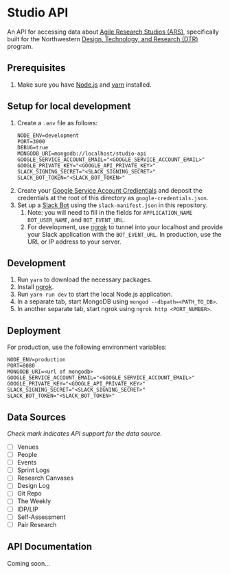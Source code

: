 # Studio API
An API for accessing data about [Agile Research Studios (ARS)](http://agileresearch.io/), specifically built for the Northwestern [Design, Technology, and Research (DTR)](http://dtr.northwestern.edu) program. 

## Prerequisites
1. Make sure you have [Node.js](https://nodejs.org/en/) and [yarn](https://classic.yarnpkg.com/en/docs/install#mac-stable) installed.

## Setup for local development
1. Create a `.env` file as follows:
    ```
   NODE_ENV=development
   PORT=3000
   DEBUG=true
   MONGODB_URI=mongodb://localhost/studio-api
   GOOGLE_SERVICE_ACCOUNT_EMAIL="<GOOGLE_SERVICE_ACCOUNT_EMAIL>"
   GOOGLE_PRIVATE_KEY="<GOOGLE_API_PRIVATE_KEY>"
   SLACK_SIGNING_SECRET="<SLACK_SIGNING_SECRET>"
   SLACK_BOT_TOKEN="<SLACK_BOT_TOKEN>"
    ```
2. Create your [Google Service Account Credientials](https://github.com/theoephraim/node-google-spreadsheet#service-account-recommended-method) and deposit the credentials at the root of this directory as `google-credentials.json`.
3. Set up a [Slack Bot](https://slack.com/help/articles/115005265703-Create-a-bot-for-your-workspace) using the `slack-manifest.json` in this repository.
   1. Note: you will need to fill in the fields for `APPLICATION_NAME` `BOT_USER_NAME`, and `BOT_EVENT_URL`. 
   2. For development, use [ngrok](https://ngrok.com/) to tunnel into your localhost and provide your Slack application with the `BOT_EVENT_URL`. In production, use the URL or IP address to your server.

## Development
1. Run `yarn` to download the necessary packages.
2. Install [ngrok](https://ngrok.com/download). 
3. Run `yarn run dev` to start the local Node.js application.
4. In a separate tab, start MongoDB using `mongod --dbpath=<PATH_TO_DB>`.
5. In another separate tab, start ngrok using `ngrok http <PORT_NUMBER>`.

## Deployment
For production, use the following environment variables:
```
NODE_ENV=production
PORT=8080
MONGODB_URI=<url of mongodb>
GOOGLE_SERVICE_ACCOUNT_EMAIL="<GOOGLE_SERVICE_ACCOUNT_EMAIL>"
GOOGLE_PRIVATE_KEY="<GOOGLE_API_PRIVATE_KEY>"
SLACK_SIGNING_SECRET="<SLACK_SIGNING_SECRET>"
SLACK_BOT_TOKEN="<SLACK_BOT_TOKEN>"
```

## Data Sources
_Check mark indicates API support for the data source._
- [ ] Venues
- [ ] People
- [ ] Events
- [ ] Sprint Logs
- [ ] Research Canvases
- [ ] Design Log
- [ ] Git Repo
- [ ] The Weekly
- [ ] IDP/LIP
- [ ] Self-Assessment
- [ ] Pair Research

## API Documentation
Coming soon...